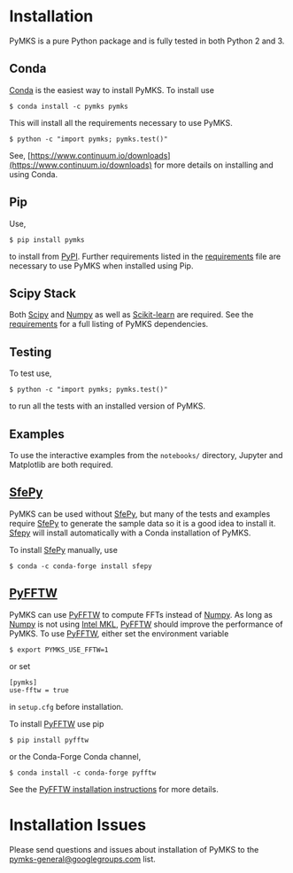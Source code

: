 # Installation

PyMKS is a pure Python package and is fully tested in both Python 2
and 3.

## Conda

[Conda][conda] is the easiest way to install PyMKS. To install use

    $ conda install -c pymks pymks

This will install all the requirements necessary to use PyMKS.

    $ python -c "import pymks; pymks.test()"

See,
[https://www.continuum.io/downloads](https://www.continuum.io/downloads)
for more details on installing and using Conda.

## Pip

Use,

    $ pip install pymks

to install from [PyPI](https://pypi.org/). Further requirements listed
in the [requirements][requirements] file are necessary to use PyMKS
when installed using Pip.

## Scipy Stack

Both [Scipy](http://www.scipy.org/) and [Numpy][numpy] as well as
[Scikit-learn](http://scikit-learn.org) are required. See the
[requirements][requirements] for a full listing of PyMKS dependencies.

## Testing

To test use,

    $ python -c "import pymks; pymks.test()"

to run all the tests with an installed version of PyMKS.

## Examples

To use the interactive examples from the `notebooks/` directory,
Jupyter and Matplotlib are both required.

## [SfePy][sfepy]

PyMKS can be used without [SfePy][sfepy], but many of the tests and
examples require [SfePy][sfepy] to generate the sample data so it is a
good idea to install it. [Sfepy][Sfepy] will install automatically
with a Conda installation of PyMKS.

To install [SfePy][sfepy] manually, use

    $ conda -c conda-forge install sfepy

## [PyFFTW][pyfftw]


PyMKS can use [PyFFTW][pyfftw] to compute FFTs instead of
[Numpy][numpy]. As long as [Numpy][numpy] is not using
[Intel MKL][MKL], [PyFFTW][pyfftw] should improve the performance of
PyMKS. To use [PyFFTW][pyfftw], either set the environment variable

    $ export PYMKS_USE_FFTW=1

or set

    [pymks]
    use-fftw = true

in `setup.cfg` before installation.

To install [PyFFTW][pyfftw] use pip

    $ pip install pyfftw

or the Conda-Forge Conda channel,

    $ conda install -c conda-forge pyfftw

See the
[PyFFTW installation instructions](https://github.com/hgomersall/pyFFTW#installation)
for more details.

# Installation Issues

Please send questions and issues about installation of PyMKS to the
[pymks-general@googlegroups.com](mailto:pymks-general@googlegroups.com)
list.

[sfepy]: http://sfepy.org
[numpy]: http://www.scipy.org/
[MKL]: https://software.intel.com/en-us/articles/numpyscipy-with-intel-mkl
[pyfftw]: http://hgomersall.github.io/pyFFTW/
[conda]: http://continuum.io/downloads
[requirements]: https://raw.githubusercontent.com/materialsinnovation/pymks/master/requirements.txt
